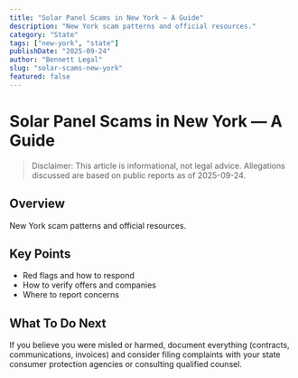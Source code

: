 ```yaml
---
title: "Solar Panel Scams in New York — A Guide"
description: "New York scam patterns and official resources."
category: "State"
tags: ["new-york", "state"]
publishDate: "2025-09-24"
author: "Bennett Legal"
slug: "solar-scams-new-york"
featured: false
---
```


# Solar Panel Scams in New York — A Guide

> Disclaimer: This article is informational, not legal advice. Allegations discussed are based on public reports as of 2025-09-24.

## Overview
New York scam patterns and official resources.

## Key Points
- Red flags and how to respond
- How to verify offers and companies
- Where to report concerns

## What To Do Next
If you believe you were misled or harmed, document everything (contracts, communications, invoices) and consider filing complaints with your state consumer protection agencies or consulting qualified counsel.
